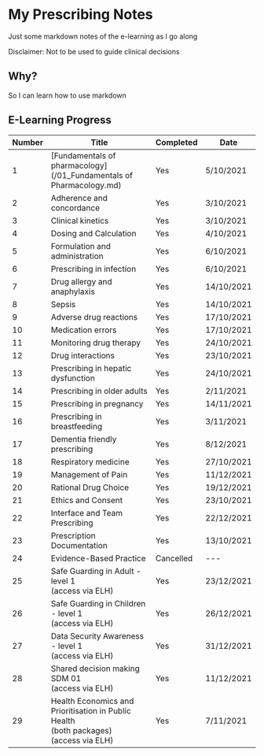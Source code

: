 # My Prescribing Notes

Just some markdown notes of the e-learning as I go along

Disclaimer: Not to be used to guide clinical decisions

## Why?

So I can learn how to use markdown

## E-Learning Progress

| Number | Title | Completed | Date  |
| --- | --- | --- | --- |
| 1 | [Fundamentals of pharmacology](/01_Fundamentals of Pharmacology.md) | Yes | 5/10/2021 |
| 2 | Adherence and concordance | Yes | 3/10/2021 |
| 3 | Clinical kinetics | Yes | 3/10/2021 |
| 4 | Dosing and Calculation | Yes | 4/10/2021 |
| 5 | Formulation and administration | Yes | 6/10/2021 |
| 6 | Prescribing in infection | Yes | 6/10/2021 |
| 7 | Drug allergy and anaphylaxis | Yes | 14/10/2021 |
| 8 | Sepsis | Yes | 14/10/2021 |
| 9 | Adverse drug reactions | Yes | 17/10/2021 |
| 10 | Medication errors | Yes | 17/10/2021 |
| 11 | Monitoring drug therapy | Yes | 24/10/2021 |
| 12 | Drug interactions | Yes | 23/10/2021 |
| 13 | Prescribing in hepatic dysfunction | Yes | 24/10/2021 |
| 14 | Prescribing in older adults | Yes | 2/11/2021 |
| 15 | Prescribing in pregnancy | Yes | 14/11/2021 |
| 16 | Prescribing in breastfeeding | Yes | 3/11/2021 |
| 17 | Dementia friendly prescribing | Yes | 8/12/2021 |
| 18 | Respiratory medicine | Yes | 27/10/2021 |
| 19 | Management of Pain | Yes | 11/12/2021 |
| 20 | Rational Drug Choice | Yes | 19/12/2021 |
| 21 | Ethics and Consent | Yes | 23/10/2021 |
| 22 | Interface and Team Prescribing | Yes | 22/12/2021 |
| 23 | Prescription Documentation | Yes | 13/10/2021 |
| 24 | Evidence-Based Practice | Cancelled | --- |
| 25 | Safe Guarding in Adult -level 1<br>(access via ELH) | Yes | 23/12/2021 |
| 26 | Safe Guarding in Children - level 1<br>(access via ELH) | Yes | 26/12/2021 |
| 27 | Data Security Awareness - level 1<br>(access via ELH) | Yes | 31/12/2021 |
| 28 | Shared decision making SDM 01<br>(access via ELH) | Yes | 11/12/2021 |
| 29 | Health Economics and Prioritisation in Public Health<br>(both packages)<br>(access via ELH) | Yes | 7/11/2021 |
